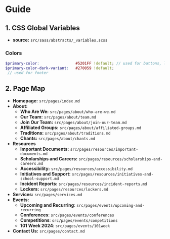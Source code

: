# Guide

## 1. CSS Global Variables
- **source:** `src/sass/abstracts/_variables.scss`

### Colors
```scss
$primary-color:                #5201FF !default; // used for buttons, links, certain headers
$primary-color-dark-variant:   #270059 !default;
 // used for footer
```

## 2. Page Map

- **Homepage:** `src/pages/index.md`
- **About:** 
  - **Who Are We:** `src/pages/about/who-are-we.md`
  - **Our Team:** `src/pages/about/team.md`
  - **Join Our Team:** `src/pages/about/join-our-team.md`
  - **Affiliated Groups:** `src/pages/about/affiliated-groups.md`
  - **Traditions:** `src/pages/about/traditions.md`
  - **Chants:** `src/pages/about/chants.md`
- **Resources**
  - **Important Documents:** `src/pages/resources/important-documents.md`
  - **Scholarships and Careers:** `src/pages/resources/scholarships-and-careers.md`
  - **Accessibility:** `src/pages/resources/accessibility.md`
  - **Initiatives and Support:** `src/pages/resources/initiatives-and-school-support.md`
  - **Incident Reports:** `src/pages/resources/incident-reports.md`
  - **Lockers:** `src/pages/resources/lockers.md`
- **Services:** `src/pages/services.md`
- **Events:** 
  - **Upcoming and Recurring**: `src/pages/events/upcoming-and-recurring`
  - **Conferences**: `src/pages/events/conferences`
  - **Competitions**: `src/pages/events/competitions`
  - **101 Week 2024**: `src/pages/events/101week`
- **Contact Us:** `src/pages/contact.md`